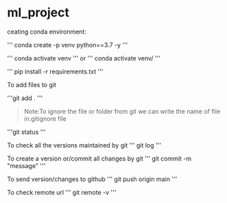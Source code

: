# ml_project

ceating conda environment:

'''
conda create -p venv python==3.7 -y
'''

'''
conda activate venv
'''
or
'''
conda activate venv/
'''

'''
pip install -r requirements.txt
'''

To add files to git

'''git add .
'''

>Note:To ignore the file or folder from git we can write the name of file in.gitignore file

'''git status
'''

To check all the versions maintained by git
'''
git log
'''

To create a version or/commit all changes by git
'''
git commit -m "message"
'''

To send version/changes to github
'''
git push origin main
'''

To check remote url
'''
git remote -v
'''